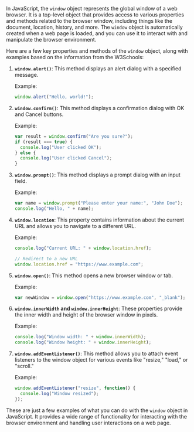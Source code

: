 In JavaScript, the `window` object represents the global window of a web browser. It is a top-level object that provides access to various properties and methods related to the browser window, including things like the document, location, history, and more. The `window` object is automatically created when a web page is loaded, and you can use it to interact with and manipulate the browser environment.

Here are a few key properties and methods of the `window` object, along with examples based on the information from the W3Schools:

1. **`window.alert()`**: This method displays an alert dialog with a specified message.

   Example:
   ```javascript
   window.alert("Hello, world!");
   ```

2. **`window.confirm()`**: This method displays a confirmation dialog with OK and Cancel buttons.

   Example:
   ```javascript
   var result = window.confirm("Are you sure?");
   if (result === true) {
     console.log("User clicked OK");
   } else {
     console.log("User clicked Cancel");
   }
   ```

3. **`window.prompt()`**: This method displays a prompt dialog with an input field.

   Example:
   ```javascript
   var name = window.prompt("Please enter your name:", "John Doe");
   console.log("Hello, " + name);
   ```

4. **`window.location`**: This property contains information about the current URL and allows you to navigate to a different URL.

   Example:
   ```javascript
   console.log("Current URL: " + window.location.href);

   // Redirect to a new URL
   window.location.href = "https://www.example.com";
   ```

5. **`window.open()`**: This method opens a new browser window or tab.

   Example:
   ```javascript
   var newWindow = window.open("https://www.example.com", "_blank");
   ```

6. **`window.innerWidth` and `window.innerHeight`**: These properties provide the inner width and height of the browser window in pixels.

   Example:
   ```javascript
   console.log("Window width: " + window.innerWidth);
   console.log("Window height: " + window.innerHeight);
   ```

7. **`window.addEventListener()`**: This method allows you to attach event listeners to the window object for various events like "resize," "load," or "scroll."

   Example:
   ```javascript
   window.addEventListener("resize", function() {
     console.log("Window resized");
   });
   ```

These are just a few examples of what you can do with the `window` object in JavaScript. It provides a wide range of functionality for interacting with the browser environment and handling user interactions on a web page.